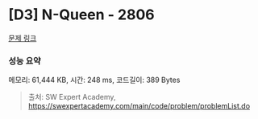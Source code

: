 # [D3] N-Queen - 2806 

[문제 링크](https://swexpertacademy.com/main/code/problem/problemDetail.do?contestProbId=AV7GKs06AU0DFAXB) 

### 성능 요약

메모리: 61,444 KB, 시간: 248 ms, 코드길이: 389 Bytes



> 출처: SW Expert Academy, https://swexpertacademy.com/main/code/problem/problemList.do